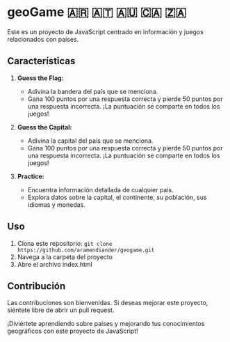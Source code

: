 # geoGame :argentina:  :austria: :australia: :canada: 🇿🇦

Este es un proyecto de JavaScript centrado en información y juegos relacionados con países.

## Características

1. **Guess the Flag:**
   - Adivina la bandera del país que se menciona.
   - Gana 100 puntos por una respuesta correcta y pierde 50 puntos por una respuesta incorrecta. ¡La puntuación se comparte en todos los juegos!

2. **Guess the Capital:**
   - Adivina la capital del país que se menciona.
   - Gana 100 puntos por una respuesta correcta y pierde 50 puntos por una respuesta incorrecta. ¡La puntuación se comparte en todos los juegos!

3. **Practice:**
   - Encuentra información detallada de cualquier país.
   - Explora datos sobre la capital, el continente, su población, sus idiomas y monedas.

## Uso

1. Clona este repositorio: `git clone https://github.com/aramendiander/geogame.git`
2. Navega a la carpeta del proyecto
3. Abre el archivo index.html

## Contribución

Las contribuciones son bienvenidas. Si deseas mejorar este proyecto, siéntete libre de abrir un pull request.

¡Diviértete aprendiendo sobre países y mejorando tus conocimientos geográficos con este proyecto de JavaScript!
